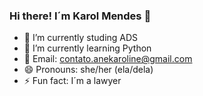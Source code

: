 ### Hi there! I´m Karol Mendes 👋

- 🔭 I’m currently studing ADS
- 🌱 I’m currently learning Python
- 💬 Email: contato.anekaroline@gmail.com
- 😄 Pronouns: she/her (ela/dela)
- ⚡ Fun fact: I´m a lawyer
